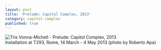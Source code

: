 ```yaml
---
layout: post
title: 'Prelude: Capitol Complex, 2013'
category: capitol-complex
published: true
---
```


![Tris Vonna-Michell - Prelude: Capitol Complex, 2013]({{site.baseurl}}/assets/img/0512-prelude-capitol-complex-2013.jpg)<br/>
Installation at T293, Rome, 14 March - 4 May 2013 (photo by Roberto Apa)
